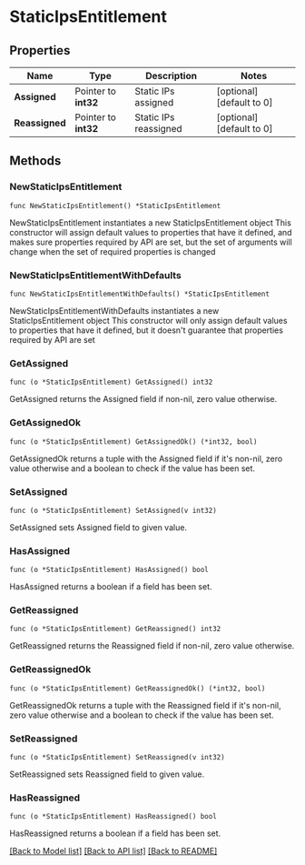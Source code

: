 # StaticIpsEntitlement

## Properties

Name | Type | Description | Notes
------------ | ------------- | ------------- | -------------
**Assigned** | Pointer to **int32** | Static IPs assigned | [optional] [default to 0]
**Reassigned** | Pointer to **int32** | Static IPs reassigned | [optional] [default to 0]

## Methods

### NewStaticIpsEntitlement

`func NewStaticIpsEntitlement() *StaticIpsEntitlement`

NewStaticIpsEntitlement instantiates a new StaticIpsEntitlement object
This constructor will assign default values to properties that have it defined,
and makes sure properties required by API are set, but the set of arguments
will change when the set of required properties is changed

### NewStaticIpsEntitlementWithDefaults

`func NewStaticIpsEntitlementWithDefaults() *StaticIpsEntitlement`

NewStaticIpsEntitlementWithDefaults instantiates a new StaticIpsEntitlement object
This constructor will only assign default values to properties that have it defined,
but it doesn't guarantee that properties required by API are set

### GetAssigned

`func (o *StaticIpsEntitlement) GetAssigned() int32`

GetAssigned returns the Assigned field if non-nil, zero value otherwise.

### GetAssignedOk

`func (o *StaticIpsEntitlement) GetAssignedOk() (*int32, bool)`

GetAssignedOk returns a tuple with the Assigned field if it's non-nil, zero value otherwise
and a boolean to check if the value has been set.

### SetAssigned

`func (o *StaticIpsEntitlement) SetAssigned(v int32)`

SetAssigned sets Assigned field to given value.

### HasAssigned

`func (o *StaticIpsEntitlement) HasAssigned() bool`

HasAssigned returns a boolean if a field has been set.

### GetReassigned

`func (o *StaticIpsEntitlement) GetReassigned() int32`

GetReassigned returns the Reassigned field if non-nil, zero value otherwise.

### GetReassignedOk

`func (o *StaticIpsEntitlement) GetReassignedOk() (*int32, bool)`

GetReassignedOk returns a tuple with the Reassigned field if it's non-nil, zero value otherwise
and a boolean to check if the value has been set.

### SetReassigned

`func (o *StaticIpsEntitlement) SetReassigned(v int32)`

SetReassigned sets Reassigned field to given value.

### HasReassigned

`func (o *StaticIpsEntitlement) HasReassigned() bool`

HasReassigned returns a boolean if a field has been set.


[[Back to Model list]](../README.md#documentation-for-models) [[Back to API list]](../README.md#documentation-for-api-endpoints) [[Back to README]](../README.md)


